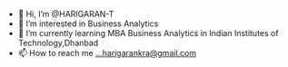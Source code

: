 - 👋 Hi, I’m @HARIGARAN-T
- 👀 I’m interested in Business Analytics
- 🌱 I’m currently learning MBA Business Analytics in Indian Institutes of Technology,Dhanbad
- 📫 How to reach me ...harigarankra@gmail.com

<!---
HARIGARAN-T/HARIGARAN-T is a ✨ special ✨ repository because its `README.md` (this file) appears on your GitHub profile.
You can click the Preview link to take a look at your changes.
--->
